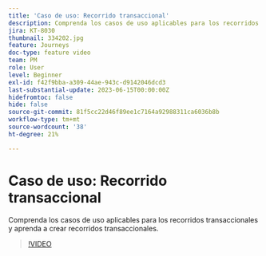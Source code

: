 ```yaml
---
title: 'Caso de uso: Recorrido transaccional'
description: Comprenda los casos de uso aplicables para los recorridos transaccionales y aprenda a crear recorridos transaccionales.
jira: KT-8030
thumbnail: 334202.jpg
feature: Journeys
doc-type: feature video
team: PM
role: User
level: Beginner
exl-id: f42f9bba-a309-44ae-943c-d9142046dcd3
last-substantial-update: 2023-06-15T00:00:00Z
hidefromtoc: false
hide: false
source-git-commit: 81f5cc22d46f89ee1c7164a92988311ca6036b8b
workflow-type: tm+mt
source-wordcount: '38'
ht-degree: 21%

---
```


# Caso de uso: Recorrido transaccional

Comprenda los casos de uso aplicables para los recorridos transaccionales y aprenda a crear recorridos transaccionales.

>[!VIDEO](https://video.tv.adobe.com/v/334202?quality=12&learn=on)
